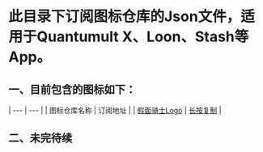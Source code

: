 # 此目录下订阅图标仓库的Json文件，适用于Quantumult X、Loon、Stash等App。

## 一、目前包含的图标如下：
| --- | --- |
| 图标仓库名称 | 订阅地址 |
| [假面骑士Logo](https://github.com/iamhuangli/Icon/tree/main/KamenRider "https://github.com/iamhuangli/Icon/tree/main/KamenRider") | [长按复制](https://raw.githubusercontent.com/iamhuangli/Icon/main/Subscription/KamenRiderIcon.json "https://raw.githubusercontent.com/iamhuangli/Icon/main/Subscription/KamenRiderIcon.json") |

## 二、未完待续
